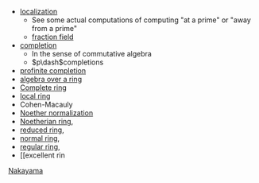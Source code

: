 - [localization](localization.md)
  - See some actual computations of computing "at a prime" or "away from a prime" 
  - [fraction field](fraction%20field)
- [completion](completion.md) 
	- In the sense of commutative algebra
  - $p\dash$completions
- [profinite completion](profinite%20completion)
- [algebra over a ring](algebra%20over%20a%20ring.md)
- [Complete ring](Complete%20ring)
- [local ring](local%20ring)
- Cohen-Macauly
- [Noether normalization](Noether%20normalization)
- [Noetherian ring](Noetherian%20ring), 
- [reduced ring](reduced%20ring), 
- [normal ring](normal%20ring), 
- [regular ring](regular%20ring.md), 
- [[excellent rin 

[Nakayama](Nakayama)

